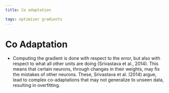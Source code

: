 ```yaml
---
title: Co adaptation

tags: optimizer gradients 
---
```


# Co Adaptation
- Computing the gradient is done with respect to the error, but also with respect to what all other units are doing (Srivastava et al., 2014). This means that certain neurons, through changes in their weights, may fix the mistakes of other neurons. These, Srivastava et al. (2014) argue, lead to complex co-adaptations that may not generalize to unseen data, resulting in overfitting.














